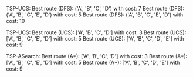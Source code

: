 TSP-UCS:
  Best route (DFS): ('A', 'B', 'C', 'D') with cost: 7
  Best route (DFS): ('A', 'B', 'C', 'E', 'D') with cost: 5
  Best route (DFS): ('A', 'B', 'C', 'E', 'D') with cost: 10

TSP-UCS:
  Best route (UCS): ['A', 'B', 'C', 'D'] with cost: 3
  Best route (UCS): ['A', 'B', 'C', 'E', 'D'] with cost: 5
  Best route (UCS): ['A', 'B', 'C', 'D', 'E'] with cost: 9

TSP-ASearch:
  Best route (A*): ['A', 'B', 'C', 'D'] with cost: 3
  Best route (A*): ['A', 'B', 'C', 'E', 'D'] with cost: 5
  Best route (A*): ['A', 'B', 'C', 'D', 'E'] with cost: 9
